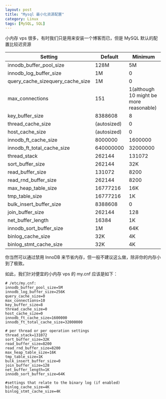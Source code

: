 ```yaml
---
layout: post
title: "Mysql 最小化资源配置"
category: Linux
tags: [MySQL, SQL]
---
```


小内存 vps 很多，有时我们只是用来安装一个博客而已，但是 MySQL 默认的配置比较迟资源

|Setting|Default|Minimum|
|---|---|---|
|innodb_buffer_pool_size|128M|5M|
|innodb_log_buffer_size|1M|0|
|query_cache_sizequery_cache_size|1M|0|
|max_connections|151|1(although 10 might be more reasonable)|
|key_buffer_size|8388608|8|
|thread_cache_size|(autosized)|0|
|host_cache_size|(autosized)|0|
|innodb_ft_cache_size|8000000|1600000|
|innodb_ft_total_cache_size|640000000|32000000|
|thread_stack|262144|131072|
|sort_buffer_size|262144|32K|
|read_buffer_size|131072|8200|
|read_rnd_buffer_size|262144|8200|
|max_heap_table_size|16777216|16K|
|tmp_table_size|16777216|1K|
|bulk_insert_buffer_size|8388608|0|
|join_buffer_size|262144|128|
|net_buffer_length|16384|1K|
|innodb_sort_buffer_size|1M|64K|
|binlog_cache_size|32K|4K|
|binlog_stmt_cache_size|32K|4K|

<!-- more -->
你当然可以通过禁用 InnoDB 来节省内存，但一般不建议这么做，除非你的内存小到了极致。

如此，我们针对便宜的小内存 vps 的 my.cnf 应该是如下：

```mysql
# /etc/my.cnf:
innodb_buffer_pool_size=5M
innodb_log_buffer_size=256K
query_cache_size=0
max_connections=10
key_buffer_size=8
thread_cache_size=0
host_cache_size=0
innodb_ft_cache_size=1600000
innodb_ft_total_cache_size=32000000

# per thread or per operation settings
thread_stack=131072
sort_buffer_size=32K
read_buffer_size=8200
read_rnd_buffer_size=8200
max_heap_table_size=16K
tmp_table_size=1K
bulk_insert_buffer_size=0
join_buffer_size=128
net_buffer_length=1K
innodb_sort_buffer_size=64K

#settings that relate to the binary log (if enabled)
binlog_cache_size=4K
binlog_stmt_cache_size=4K

```
